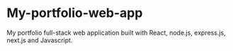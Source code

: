 # My-portfolio-web-app
My portfolio full-stack  web application built with React, node.js, express.js, next.js and Javascript.
